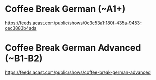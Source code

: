 # Coffee Break German (~A1+)
https://feeds.acast.com/public/shows/0c3c53a1-180f-435a-9453-cec3883b4ada
# Coffee Break German Advanced (~B1-B2)
https://feeds.acast.com/public/shows/coffee-break-german-advanced
